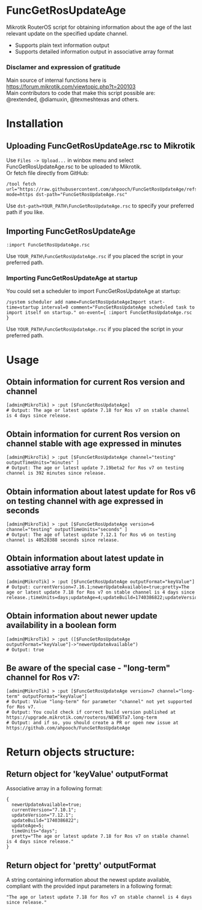 # FuncGetRosUpdateAge
Mikrotik RouterOS script for obtaining information about the age of the last relevant update on the specified update channel.
- Supports plain text information output
- Supports detailed information output in associative array format

### Disclamer and expression of gratitude
Main source of internal functions here is https://forum.mikrotik.com/viewtopic.php?t=200103  
Main contributors to code that make this script possible are:  
@rextended, @diamuxin, @texmeshtexas and others.

# Installation
## Uploading FuncGetRosUpdateAge.rsc to Mikrotik
Use `Files -> Upload...` in winbox menu and select FuncGetRosUpdateAge.rsc to be uploaded to Mikrotik.  
Or fetch file directly from GitHub:
```
/tool fetch url="https://raw.githubusercontent.com/ahpooch/FuncGetRosUpdateAge/refs/heads/main/FuncGetRosUpdateAge.rsc" mode=https dst-path="FuncGetRosUpdateAge.rsc"
```
Use `dst-path=YOUR_PATH\FuncGetRosUpdateAge.rsc` to specify your preferred path if you like.
## Importing FuncGetRosUpdateAge
```
:import FuncGetRosUpdateAge.rsc
```
Use `YOUR_PATH\FuncGetRosUpdateAge.rsc` if you placed the script in your preferred path.  

### Importing FuncGetRosUpdateAge at startup
You could set a scheduler to import FuncGetRosUpdateAge at startup:
```
/system scheduler add name=FuncGetRosUpdateAgeImport start-time=startup interval=0 comment="FuncGetRosUpdateAge scheduled task to import itself on startup." on-event={ :import FuncGetRosUpdateAge.rsc }
```
Use `YOUR_PATH\FuncGetRosUpdateAge.rsc` if you placed the script in your preferred path.

# Usage
## Obtain information for current Ros version and channel
```shell
[admin@MikroTik] > :put [$FuncGetRosUpdateAge]
# Output: The age or latest update 7.18 for Ros v7 on stable channel is 4 days since release.
```

## Obtain information for current Ros version on channel stable with age expressed in minutes
```shell
[admin@MikroTik] > :put [$FuncGetRosUpdateAge channel="testing" outputTimeUnits="minutes" ]
# Output: The age or latest update 7.19beta2 for Ros v7 on testing channel is 392 minutes since release.
```

## Obtain information about latest update for Ros v6 on testing channel with age expressed in seconds
```shell
[admin@MikroTik] > :put [$FuncGetRosUpdateAge version=6 channel="testing" outputTimeUnits="seconds" ]
# Output: The age of latest update 7.12.1 for Ros v6 on testing channel is 40528388 seconds since release.
```

## Obtain information about latest update in assotiative array form
```
[admin@MikroTik] > :put [$FuncGetRosUpdateAge outputFormat="keyValue"]
# Output: currentVersion=7.16.1;newerUpdateAvailable=true;pretty=The age or latest update 7.18 for Ros v7 on stable channel is 4 days since release.;timeUnits=days;updateAge=4;updateBuild=1740386822;updateVersion=7.18
```

## Obtain information about newer update availability in a boolean form
```shell
[admin@MikroTik] > :put ([$FuncGetRosUpdateAge outputFormat="keyValue"]->"newerUpdateAvailable")
# Output: true
```

## Be aware of the special case - "long-term" channel for Ros v7:
```shell
[admin@MikroTik] > :put [$FuncGetRosUpdateAge version=7 channel="long-term" outputFormat="keyValue"]
# Output: Value "long-term" for parameter "channel" not yet supported for Ros v7.
# Output: You could check if correct build version published at https://upgrade.mikrotik.com/routeros/NEWESTa7.long-term
# Output: and if so, you should create a PR or open new issue at https://github.com/ahpooch/FuncGetRosUpdateAge
```

# Return objects structure:
## Return object for 'keyValue' outputFormat
Associative array in a following format:
```shell
{
  newerUpdateAvailable=true;
  currentVersion="7.10.1";
  updateVersion="7.12.1";
  updateBuild="1740386822";
  updateAge=5;
  timeUnits="days";
  pretty="The age or latest update 7.18 for Ros v7 on stable channel is 4 days since release."
}
```
## Return object for 'pretty' outputFormat
A string containing information about the newest update available, compliant with the provided input parameters in a following format:
```shell
"The age or latest update 7.18 for Ros v7 on stable channel is 4 days since release."
```